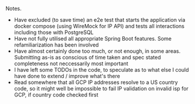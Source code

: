 Notes.

- Have excluded (to save time) an e2e test that starts the application via docker compose (using WireMock for IP API) and tests all interactions including those with PostgreSQL 
- Have not fully utilised all appropriate Spring Boot features. Some refamiliarization has been involved
- Have almost certainly done too much, or not enough, in some areas. Submitting as-is as conscious of time taken and spec stated completeness not neccessarily most important
- I have left some TODOs in the code, to speculate as to what else I could have done to extend / improve what's there
- Read somewhere that all GCP IP addresses resolve to a US country code, so it might well be impossible to fail IP validation on invalid isp for GCP, if country code checked first
